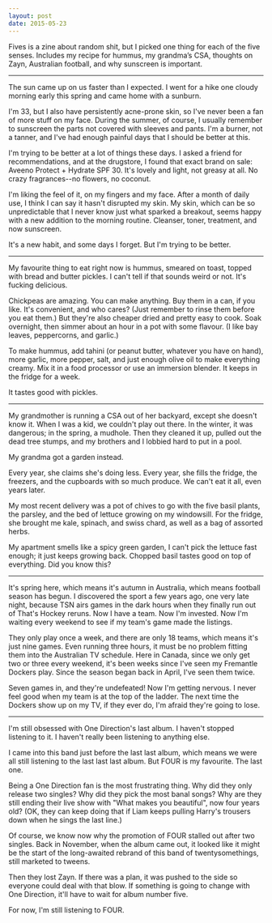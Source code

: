 ```yaml
---
layout: post
date: 2015-05-23
---
```


Fives is a zine about random shit, but I picked one thing for each of the five senses. Includes my recipe for hummus, my grandma’s CSA, thoughts on Zayn, Australian football, and why sunscreen is important.

---

The sun came up on us faster than I expected. I went for a hike one cloudy morning early this spring and came home with a sunburn.

I'm 33, but I also have persistently acne-prone skin, so I've never been a fan of more stuff on my face. During the summer, of course, I usually remember to sunscreen the parts not covered with sleeves and pants. I'm a burner, not a tanner, and I've had enough painful days that I should be better at this.

I'm trying to be better at a lot of things these days. I asked a friend for recommendations, and at the drugstore, I found that exact brand on sale: Aveeno Protect + Hydrate SPF 30. It's lovely and light, not greasy at all. No crazy fragrances--no flowers, no coconut.

I'm liking the feel of it, on my fingers and my face. After a month of daily use, I think I can say it hasn't disrupted my skin. My skin, which can be so unpredictable that I never know just what sparked a breakout, seems happy with a new addition to the morning routine. Cleanser, toner, treatment, and now sunscreen.

It's a new habit, and some days I forget. But I'm trying to be better.

---

My favourite thing to eat right now is hummus, smeared on toast, topped with bread and butter pickles. I can't tell if that sounds weird or not. It's fucking delicious.

Chickpeas are amazing. You can make anything. Buy them in a can, if you like. It's convenient, and who cares? (Just remember to rinse them before you eat them.) But they're also cheaper dried and pretty easy to cook. Soak overnight, then simmer about an hour in a pot with some flavour. (I like bay leaves, peppercorns, and garlic.)

To make hummus, add tahini (or peanut butter, whatever you have on hand), more garlic, more pepper, salt, and just enough olive oil to make everything creamy. Mix it in a food processor or use an immersion blender. It keeps in the fridge for a week.

It tastes good with pickles.

---

My grandmother is running a CSA out of her backyard, except she doesn't know it. When I was a kid, we couldn't play out there. In the winter, it was dangerous; in the spring, a mudhole. Then they cleaned it up, pulled out the dead tree stumps, and my brothers and I lobbied hard to put in a pool.

My grandma got a garden instead.

Every year, she claims she's doing less. Every year, she fills the fridge, the freezers, and the cupboards with so much produce. We can't eat it all, even years later.

My most recent delivery was a pot of chives to go with the five basil plants, the parsley, and the bed of lettuce growing on my windowsill. For the fridge, she brought me kale, spinach, and swiss chard, as well as a bag of assorted herbs.

My apartment smells like a spicy green garden, I can't pick the lettuce fast enough; it just keeps growing back. Chopped basil tastes good on top of everything. Did you know this?

---

It's spring here, which means it's autumn in Australia, which means football season has begun. I discovered the sport a few years ago, one very late night, because TSN airs games in the dark hours when they finally run out of That's Hockey reruns. Now I have a team. Now I'm invested. Now I'm waiting every weekend to see if my team's game made the listings.

They only play once a week, and there are only 18 teams, which means it's just nine games. Even running three hours, it must be no problem fitting them into the Australian TV schedule. Here in Canada, since we only get two or three every weekend, it's been weeks since I've seen my Fremantle Dockers play. Since the season began back in April, I've seen them twice.

Seven games in, and they're undefeated! Now I'm getting nervous. I never feel good when my team is at the top of the ladder. The next time the Dockers show up on my TV, if they ever do, I'm afraid they're going to lose.

---

I'm still obsessed with One Direction's last album. I haven't stopped listening to it. I haven't really been listening to anything else.

I came into this band just before the last last album, which means we were all still listening to the last last last album. But FOUR is my favourite. The last one.

Being a One Direction fan is the most frustrating thing. Why did they only release two singles? Why did they pick the most banal songs? Why are they still ending their live show with "What makes you beautiful", now four years old? (OK, they can keep doing that if Liam keeps pulling Harry's trousers down when he sings the last line.)

Of course, we know now why the promotion of FOUR stalled out after two singles. Back in November, when the album came out, it looked like it might be the start of the long-awaited rebrand of this band of twentysomethings, still marketed to tweens.

Then they lost Zayn. If there was a plan, it was pushed to the side so everyone could deal with that blow. If something is going to change with One Direction, it'll have to wait for album number five.

For now, I'm still listening to FOUR.
